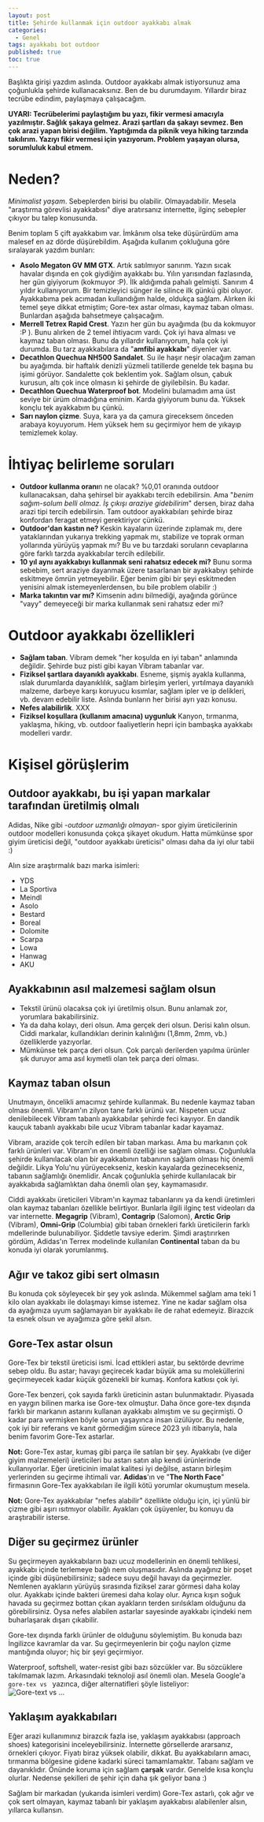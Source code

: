 ```yaml
---
layout: post
title: Şehirde kullanmak için outdoor ayakkabı almak
categories:
  - Genel
tags: ayakkabı bot outdoor
published: true
toc: true
---
```

Başlıkta girişi yazdım aslında. Outdoor ayakkabı almak istiyorsunuz ama çoğunlukla şehirde kullanacaksınız. Ben de bu durumdayım. Yıllardır biraz tecrübe edindim, paylaşmaya çalışacağım.

**UYARI: Tecrübelerimi paylaştığım bu yazı, fikir vermesi amacıyla yazılmıştır. Sağlık şakaya gelmez. Arazi şartları da şakayı sevmez. Ben çok arazi yapan birisi değilim. Yaptığımda da piknik veya hiking tarzında takılırım. Yazıyı fikir vermesi için yazıyorum. Problem yaşayan olursa, sorumluluk kabul etmem.**

# Neden?
_Minimalist yaşam_. Sebeplerden birisi bu olabilir. Olmayadabilir. Mesela "araştırma görevlisi ayakkabısı" diye aratırsanız internette, ilginç sebepler çıkıyor bu talep konusunda.

Benim toplam 5 çift ayakkabım var. İmkânım olsa teke düşürürdüm ama malesef en az dörde düşürebildim. Aşağıda kullanım çokluğuna göre sıralayarak yazdım bunları:
- **Asolo Megaton GV MM GTX**. Artık satılmıyor sanırım. Yazın sıcak havalar dışında en çok giydiğim ayakkabı bu. Yılın yarısından fazlasında, her gün giyiyorum (kokmuyor :P). İlk aldığımda pahalı gelmişti. Sanırım 4 yıldır kullanıyorum. Bir temizleyici sünger ile silince ilk günkü gibi oluyor. Ayakkabıma pek acımadan kullandığım halde, oldukça sağlam. Alırken iki temel şeye dikkat etmiştim; Gore-tex astar olması, kaymaz taban olması. Bunlardan aşağıda bahsetmeye çalışacağım.
- **Merrell Tetrex Rapid Crest**. Yazın her gün bu ayağımda (bu da kokmuyor :P ). Bunu alırken de 2 temel ihtiyacım vardı. Çok iyi hava alması ve kaymaz taban olması. Bunu da yıllardır kullanıyorum, hala çok iyi durumda. Bu tarz ayakkabılara da "**amfibi ayakkabı**" diyenler var.
- **Decathlon Quechua NH500 Sandalet**. Su ile haşır neşir olacağım zaman bu ayağımda. bir haftalık denizli yüzmeli tatillerde genelde tek başına bu işimi görüyor. Sandalette çok beklentim yok. Sağlam olsun, çabuk kurusun, altı çok ince olmasın ki şehirde de giyilebilsin. Bu kadar.
- **Decathlon Quechua Waterproof bot**. Modelini bulamadım ama üst seviye bir ürüm olmadığına eminim. Karda giyiyorum bunu da. Yüksek konçlu tek ayakkabım bu çünkü.
- **Sarı naylon çizme**. Suya, kara ya da çamura gireceksem önceden arabaya koyuyorum. Hem yüksek hem su geçirmiyor hem de yıkayıp temizlemek kolay.

# İhtiyaç belirleme soruları
- **Outdoor kullanma oranı**n ne olacak? %0,01 oranında outdoor kullanacaksan, daha şehirsel bir ayakkabı tercih edebilirsin. Ama "_benim sağım-solum belli olmaz. İş çıkışı araziye gidebilirim_" dersen, biraz daha arazi tipi tercih edebilirsin. Tam outdoor ayakkabıları şehirde biraz konfordan feragat etmeyi gerektiriyor çünkü.
- **Outdoor'dan kastın ne?** Keskin kayaların üzerinde zıplamak mı, dere yataklarından yukarıya trekking yapmak mı, stabilize ve toprak orman yollarında yürüyüş yapmak mı? Bu ve bu tarzdaki soruların cevaplarına göre farklı tarzda ayakkabılar tercih edilebilir.
- **10 yıl aynı ayakkabıyı kullanmak seni rahatsız edecek mi?** Bunu sorma sebebim, sert araziye dayanmak üzere tasarlanan bir ayakkabıyı şehirde eskitmeye ömrün yetmeyebilir. Eğer benim gibi bir şeyi eskitmeden yenisini almak istemeyenlerdensen, bu bile problem olabilir :)
- **Marka takıntın var mı?** Kimsenin adını bilmediği, ayağında görünce "vayy" demeyeceği bir marka kullanmak seni rahatsız eder mi?

# Outdoor ayakkabı özellikleri
- **Sağlam taban**. Vibram demek "her koşulda en iyi taban" anlamında değildir. Şehirde buz pisti gibi kayan Vibram tabanlar var.
- **Fiziksel şartlara dayanıklı ayakkabı**. Esneme, şişmiş ayakla kullanma, ıslak durumlarda dayanıklılık, sağlam birleşim yerleri, yırtılmaya dayanıklı malzeme, darbeye karşı koruyucu kısımlar, sağlam ipler ve ip delikleri, vb. devam edebilir liste. Aslında bunların her birisi ayrı yazı konusu.
- **Nefes alabilirlik**.  XXX 
- **Fiziksel koşullara (kullanım amacına) uygunluk** Kanyon, tırmanma, yaklaşma, hiking, vb. outdoor faaliyetlerin hepri için bambaşka ayakkabı modelleri vardır.

# Kişisel görüşlerim
## Outdoor ayakkabı, bu işi yapan markalar tarafından üretilmiş olmalı
Adidas, Nike gibi -_outdoor uzmanlığı olmayan_- spor giyim üreticilerinin outdoor modelleri konusunda çokça şikayet okudum. Hatta mümkünse spor giyim üreticisi değil, "outdoor ayakkabı üreticisi" olması daha da iyi olur tabii :)

Alın size araştırmalık bazı marka isimleri:
- YDS
- La Sportiva
- Meindl
- Asolo
- Bestard
- Boreal
- Dolomite
- Scarpa
- Lowa
- Hanwag
- AKU

## Ayakkabının asıl malzemesi sağlam olsun
- Tekstil ürünü olacaksa çok iyi üretilmiş olsun. Bunu anlamak zor, yorumlara bakabilirsiniz.
- Ya da daha kolayı, deri olsun. Ama gerçek deri olsun. Derisi kalın olsun. Ciddi markalar, kullandıkları derinin kalınlığını (1,8mm, 2mm, vb.) özelliklerde yazıyorlar.
- Mümkünse tek parça deri olsun. Çok parçalı derilerden yapılma ürünler şık duruyor ama asıl kıymetli olan tek parça deri olması.

## Kaymaz taban olsun
Unutmayın, öncelikli amacımız şehirde kullanmak. Bu nedenle kaymaz taban olması önemli. Vibram'ın zilyon tane farklı ürünü var. Nispeten ucuz denilebilecek Vibram tabanlı ayakkabılar şehirde feci kayıyor. En dandik kauçuk tabanlı ayakkabı bile ucuz Vibram tabanlar kadar kayamaz.

Vibram, arazide çok tercih edilen bir taban markası. Ama bu markanın çok farklı ürünleri var. Vibram'ın en önemli özelliği ise sağlam olması. Çoğunlukla şehirde kullanılacak olan bir ayakkabının tabanının sağlam olması hiç önemli değildir. Likya Yolu'nu yürüyecekseniz, keskin kayalarda gezinecekseniz, tabanın sağlamlığı önemlidir. Ancak çoğunlukla şehirde kullanılacak bir ayakkabıda sağlamlıktan daha önemli olan şey, kaymamasıdır.

Ciddi ayakkabı üreticileri Vibram'ın kaymaz tabanlarını ya da kendi üretimleri olan kaymaz tabanları özellikle belirtiyor. Bunlarla ilgili ilginç test videoları da var internette. **Megagrip** (Vibram), **Contagrip** (Salomon), **Arctic Grip** (Vibram), **Omni-Grip** (Columbia) gibi taban örnekleri farklı üreticilerin farklı mdellerinde bulunabiliyor. Şiddetle tavsiye ederim. Şimdi araştırırken gördüm, Adidas'ın Terrex modelinde kullanılan **Continental** taban da bu konuda iyi olarak yorumlanmış.

## Ağır ve takoz gibi sert olmasın
Bu konuda çok söyleyecek bir şey yok aslında. Mükemmel sağlam ama teki 1 kilo olan ayakkabı ile dolaşmayı kimse istemez. Yine ne kadar sağlam olsa da ayağımıza uyum sağlamayan bir ayakkabı ile de rahat edemeyiz. Birazcık ta esnek olsun ve ayağımıza göre şekil alsın.

## Gore-Tex astar olsun
Gore-Tex bir tekstil üreticisi ismi. İcad ettikleri astar, bu sektörde devrime sebep oldu. Bu astar; havayı geçirecek kadar büyük ama su moleküllerini geçirmeyecek kadar küçük gözenekli bir kumaş. Konfora katkısı çok iyi.

Gore-Tex benzeri, çok sayıda farklı üreticinin astarı bulunmaktadır. Piyasada en yaygın bilinen marka ise Gore-tex olmuştur. Daha önce gore-tex dışında farklı bir markanın astarını kullanan ayakkabı almıştım ve su geçirmişti. O kadar para vermişken böyle sorun yaşayınca insan üzülüyor. Bu nedenle, çok iyi bir referans ve kanıt görmediğim sürece 2023 yılı itibarıyla, hala benim favorim Gore-Tex astarlar.

**Not:** Gore-Tex astar, kumaş gibi parça ile satılan bir şey. Ayakkabı (ve diğer giyim malzemeleri) üreticileri bu astarı satın alıp kendi ürünlerinde kullanıyorlar. Eğer üreticinin imalat kalitesi iyi değilse, astarın birleşim yerlerinden su geçirme ihtimali var. **Adidas**'ın ve "**The North Face**" firmasının Gore-Tex ayakkabıları ile ilgili kötü yorumlar okumuştum mesela.

**Not:** Gore-Tex ayakkabılar "nefes alabilir" özellikte olduğu için, içi yünlü bir çizme gibi aşırı ısıtmıyor olabilir. Ayakları çok üşüyenler, bu konuyu da araştırabilir isterse.

## Diğer su geçirmez ürünler
Su geçirmeyen ayakkabıların bazı ucuz modellerinin en önemli tehlikesi, ayakkabı içinde terlemeye bağlı nem oluşmasıdır. Aslında ayağınız bir poşet içinde gibi düşünebilirsiniz; sadece suyu değil havayı da geçirmezler. Nemlenen ayakların yürüyüş sırasında fiziksel zarar görmesi daha kolay olur. Ayakkabı içinde bakteri üremesi daha kolay olur. Ayrıca kışın soğuk havada su geçirmez bottan çıkan ayakların terden sırılsıklam olduğunu da görebilirsiniz. Oysa nefes alabilen astarlar sayesinde ayakkabı içindeki nem buharlaşarak dışarı çıkabilir.

Gore-tex dışında farklı ürünler de olduğunu söylemiştim. Bu konuda bazı İngilizce kavramlar da var. Su geçirmeyenlerin bir çoğu naylon çizme mantığında oluyor; hiç bir şeyi geçirmiyor.

Waterproof, softshell, water-resist gibi bazı sözcükler var. Bu sözcüklere takılmamak lazım. Arkasındaki teknoloji asıl önemli olan. Mesela Google'a `gore-tex vs ` yazınca, diğer alternatifleri şöyle listeliyor:  
![Gore-text vs ...](/images/2023-12-21-goretex_vs.png)

## Yaklaşım ayakkabıları
Eğer arazi kullanımınız birazcık fazla ise, yaklaşım ayakkabısı (approach shoes) kategorisini inceleyebilirsiniz. İnternette görsellerde ararsanız, örnekleri çıkıyor. Fiyatı biraz yüksek olabilir, dikkat. Bu ayakkabıların amacı, tırmanma bölgesine gidene kadarki süreci tamamlamaktır. Tabanı sağlam ve dayanıklıdır. Önünde koruma için sağlam **çarşak** vardır. Genelde kısa konçlu olurlar. Nedense şekilleri de şehir için daha şık geliyor bana :)

Sağlam bir markadan (yukarıda isimleri verdim) Gore-Tex astarlı, çok ağır ve çok sert olmayan, kaymaz tabanlı bir yaklaşım ayakkabısı alabilenler alsın, yıllarca kullansın.
